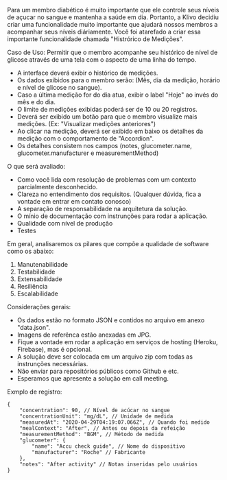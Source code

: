 Para um membro diabético é muito importante que ele controle seus níveis de açucar no sangue e mantenha a saúde em dia.
Portanto, a Klivo decidiu criar uma funcionalidade muito importante que ajudará nossos membros a acompanhar seus níveis diáriamente. 
Você foi atarefado a criar essa importante funcionalidade chamada "Histrórico de Medições". 

Caso de Uso: Permitir que o membro acompanhe seu histórico de nível de glicose através de uma tela com o aspecto de uma linha do tempo.

- A interface deverá exibir o histórico de medições. 
- Os dados exibidos para o membro serão: (Mês, dia da medição, horário e nível de glicose no sangue).
- Caso a última medição for do dia atua, exibir o label "Hoje" ao invés do mês e do dia.
- O limite de medições exibidas poderá ser de 10 ou 20 registros.
- Deverá ser exibido um botão para que o membro visualize mais medições. (Ex: "Visualizar medições anteriores")
- Ao clicar na medição, deverá ser exibido em baixo os detalhes da medição com o comportamento de "Accordion".
- Os detalhes consistem nos campos (notes, glucometer.name, glucometer.manufacturer e measurementMethod)

O que será avaliado:

- Como você lida com resolução de problemas com um contexto parcialmente desconhecido.
- Clareza no entendimento dos requisitos. (Qualquer dúvida, fica a vontade em entrar em contato conosco)
- A separação de responsabilidade na arquitetura da solução.
- O mínio de documentação com instrunções para rodar a aplicação.
- Qualidade com nível de produção
- Testes

Em geral, analisaremos os pilares que compõe a qualidade de software como os abaixo: 
1. Manutenabilidade
2. Testabilidade
3. Extensabilidade
4. Resiliência
5. Escalabilidade

Considerações gerais:
 - Os dados estão no formato JSON e contidos no arquivo em anexo "data.json".
 - Imagens de referênca estão anexadas em JPG.
 - Fique a vontade em rodar a aplicação em serviços de hosting (Heroku, Firebase), mas é opcional.
 - A solução deve ser colocada em um arquivo zip com todas as instrunções necessárias.
 - Não enviar para repositórios públicos como Github e etc.
 - Esperamos que apresente a solução em call meeting.

Exmplo de registro:
```
{
    "concentration": 90, // Nível de acúcar no sangue
    "concentrationUnit": "mg/dL", // Unidade de medida
    "measuredAt": "2020-04-29T04:19:07.066Z", // Quando foi medido
    "mealContext": "After", // Antes ou depois da refeição
    "measurementMethod": "BGM", // Método de medida
    "glucometer": {
        "name": "Accu check guide", // Nome do dispositivo
        "manufacturer": "Roche" // Fabricante
    },
    "notes": "After activity" // Notas inseridas pelo usuários
}
```

